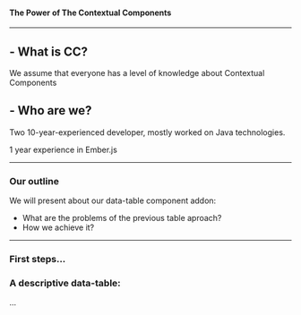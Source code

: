 #### The Power of The Contextual Components

---
 
## - What is CC?
 
We assume that everyone has a level of knowledge about Contextual Components

## - Who are we?

Two 10-year-experienced developer, mostly worked on Java technologies.

1 year experience in Ember.js
 
---
### Our outline

We will present about our data-table component addon:
 - What are the problems of the previous table aproach?
 - How we achieve it?
 
 
---
### First steps...
### A descriptive data-table:

...
